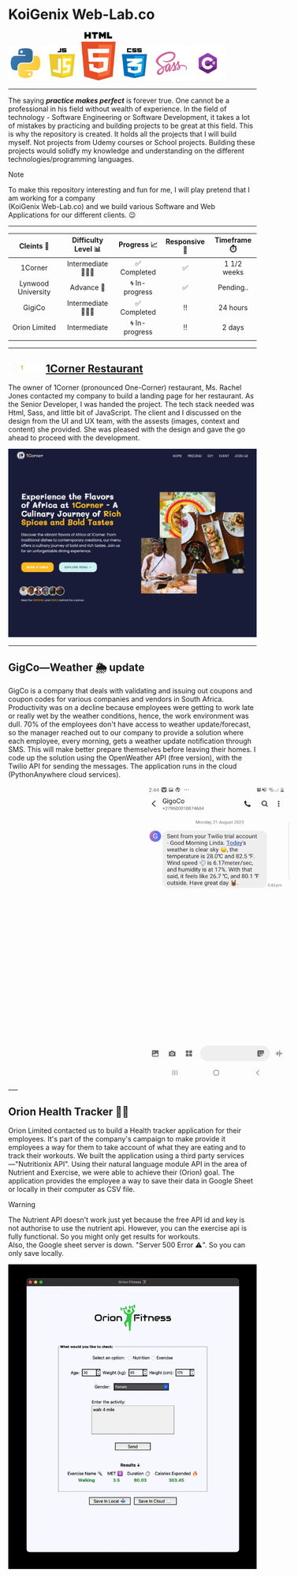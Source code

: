 # KoiGenix Web-Lab.co 

<img src="project_images/python.webp" alt="Python orgramming language logo" width=70 height=70>  <img src="project_images/javascript.webp" alt="JavaScript logo" width=70 height=70> <img src="project_images/html.webp" alt="HTML logo" width=70 > <img src="project_images/css.webp" alt="CSS logo" width=70 height=70> <img src="project_images/sass.webp" alt="Sass-CSS logo" width=70 height=70> <img src="project_images/csharp.webp" alt="C-Sharp orgramming language logo" width=70 height="70">
___
The saying  ***practice makes perfect*** is forever true. One cannot be a professional in his field without wealth of experience. In the field of technology - Software Engineering or Software Development, it takes a lot of mistakes by practicing and building projects to be great at this field. This is why the repository is created. It holds all the projects that I will build myself. Not projects from Udemy courses or School projects. Building these projects would solidfy my knowledge and understanding on the different technologies/programming languages.

> [!NOTE]  
> To make this repository interesting and fun for me, I will play pretend that I am working for a company  
> (KoiGenix Web-Lab.co) and we build various Software and Web Applications for our different clients. 😉
___

|     Cleints 👫     | Difficulty Level 📊  |  Progress 📈   | Responsive 📱 | Timeframe ⏱️ |
|:------------------:|:--------------------:|:--------------:|:-------------:|:------------:|
|      1Corner       | Intermediate 🏋🏽‍♂️ |  ✅ Completed   |       ✅       | 1 1/2 weeks  
| Lynwood University |      Advance 🤼      | 🌀 In-progress |       ✅       |  Pending..   |
|       GigiCo       | Intermediate 🏋🏽‍♂️ |  ✅ Completed   |      ‼️       |   24 hours   |
|   Orion Limited    |     Intermediate     | 🌀 In-progress |      ‼️       |    2 days    |
|                    |                      |                |               |              |

___

##  <img src="project_images/1CLogo.png" alt="Python orgramming language logo" height=20>    [1Corner Restaurant](https://koigor97.github.io/projects/oneCorner)

The owner of 1Corner (pronounced One-Corner) restaurant, Ms. Rachel Jones contacted my company to build a landing page for her restaurant. As the Senior Developer, I was handed the project. The tech stack needed was Html, Sass, and little bit of JavaScript. The client and I discussed on the design from the UI and UX team, with the assests (images, context and content) she provided. She was pleased with the design and gave the go ahead to proceed with the development.

![1Corner landing page image](project_images/1corner.webp)
___

## GigCo—Weather 🌦️ update
GigCo is a company that deals with validating and issuing out coupons and coupon codes for various
companies and vendors in South Africa.
Productivity was on a decline because employees were getting to work late or really wet by the weather
conditions, hence, the work environment was dull.
70% of the employees don't have access to weather update/forecast, so the manager reached out to our company
to provide a solution where each employee, every morning, gets a weather update notification
through SMS.
This will make better prepare themselves before leaving their homes.
I code up the solution using the OpenWeather API (free version), with the Twilio API for sending
the messages.
The application runs in the cloud (PythonAnywhere cloud services).

<img src="project_images/weather_update.webp" alt="Weather update SMS screenshot on phone" width="300" height="600" style="margin-inline: 17rem">
___

## Orion Health Tracker 💪🏽
Orion Limited contacted us to build a Health tracker application for their employees.
It's part of the company's campaign to make provide it employees a way for them to take account of what they are eating
and to track their workouts.
We built the application using a third party services—"Nutritionix API".
Using their natural language module API in the area of Nutrient and Exercise,
we were able to achieve their (Orion) goal.
The application provides the employee a way to save their data in Google Sheet or locally in their computer
as CSV file.

>[!WARNING]  
> The Nutrient API doesn't work just yet because the free API id and key is not authorise
> to use the nutrient api.
> However, you can the exercise api is fully functional.
> So you might only get results for workouts.  
> Also, the Google sheet server is down.
> "Server 500 Error ⚠️".
> So you can only save locally.

![Health Tracker screenshot](project_images/orion.webp)

